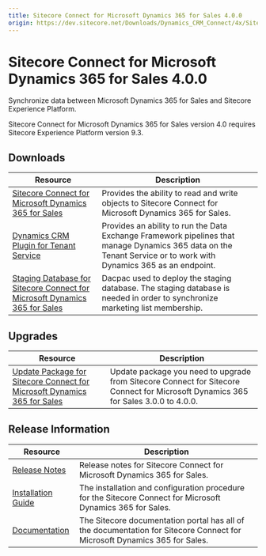 ```yaml
---
title: Sitecore Connect for Microsoft Dynamics 365 for Sales 4.0.0
origin: https://dev.sitecore.net/Downloads/Dynamics_CRM_Connect/4x/Sitecore_Connect_for_Microsoft_Dynamics_365_for_Sales_400.aspx
---
```


# Sitecore Connect for Microsoft Dynamics 365 for Sales 4.0.0

Synchronize data between Microsoft Dynamics 365 for Sales and Sitecore Experience Platform.

  <Alert variant='warning' mb={4}>
    <AlertIcon />
    Sitecore Connect for Microsoft Dynamics 365 for Sales version 4.0 requires Sitecore Experience Platform version 9.3.
  </Alert>
  

## Downloads

 | Resource | Description |
 | --- | --- |
 | [Sitecore Connect for Microsoft Dynamics 365 for Sales](https://sitecoredev.azureedge.net/~/media/3A22B226B2EF400D91BC80D619D86D67.ashx?date=20200113T103520) | Provides the ability to read and write objects to Sitecore Connect for Microsoft Dynamics 365 for Sales. |
 | [Dynamics CRM Plugin for Tenant Service](https://sitecoredev.azureedge.net/~/media/4667E94C96074D6AB1D590752BAE2D39.ashx?date=20200113T105736) | Provides an ability to run the Data Exchange Framework pipelines that manage Dynamics 365 data on the Tenant Service or to work with Dynamics 365 as an endpoint. |
 | [Staging Database for Sitecore Connect for Microsoft Dynamics 365 for Sales](https://sitecoredev.azureedge.net/~/media/07011B6F3D214C658548BA117C179D29.ashx?date=20200113T105803) | Dacpac used to deploy the staging database. The staging database is needed in order to synchronize marketing list membership. |

## Upgrades

 | Resource | Description |
 | --- | --- |
 | [Update Package for Sitecore Connect for Microsoft Dynamics 365 for Sales](https://sitecoredev.azureedge.net/~/media/4BCD81BE1E4F4D25B59BFBA20FB47E94.ashx?date=20200113T105842) | Update package you need to upgrade from Sitecore Connect for Sitecore Connect for Microsoft Dynamics 365 for Sales 3.0.0 to 4.0.0. |

## Release Information

 | Resource | Description |
 | --- | --- |
 | [Release Notes](/downloads/Dynamics%20CRM%20Connect/4x/Sitecore%20Connect%20for%20Microsoft%20Dynamics%20365%20for%20Sales%20400/Release%20Notes) | Release notes for Sitecore Connect for Microsoft Dynamics 365 for Sales. |
 | [Installation Guide](https://sitecoredev.azureedge.net/~/media/73E673B7EB6E438EA07F256EAD48A927.ashx?date=20200724T124248) | The installation and configuration procedure for the Sitecore Connect for Microsoft Dynamics 365 for Sales. |
 | [Documentation](https://doc.sitecore.com/developers/dynamics-crm-connect/40/sitecore-connect-for-microsoft-dynamics-365-for-sales/en/sitecore-connect-for-microsoft-dynamics-365-for-sales-configuration-guide.html) | The Sitecore documentation portal has all of the documentation for Sitecore Connect for Microsoft Dynamics 365 for Sales. |